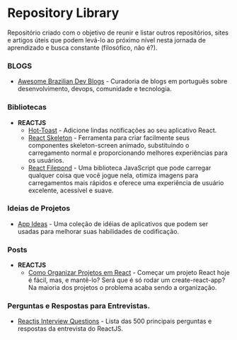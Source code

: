 # Repository Library

Repositório criado com o objetivo de reunir e listar outros repositórios, sites e artigos úteis que podem levá-lo ao próximo nível nesta jornada de aprendizado e busca constante (filosófico, não é?).


### BLOGS

- [Awesome Brazilian Dev Blogs](https://github.com/Wmitrut/awesome-brazilian-devblogs)  - Curadoria de blogs em português sobre desenvolvimento, devops, comunidade e tecnologia.


### Bibliotecas 

- **REACTJS**
  - [Hot-Toast](https://github.com/timolins/react-hot-toast) - Adicione lindas notificações ao seu aplicativo React.
  - [React Skeleton](https://skeletonreact.com/) - Ferramenta para criar facilmente seus componentes skeleton-screen animado, substituindo o carregamento normal e proporcionando melhores experiências para os usuários.
  - [React Filepond](https://pqina.nl/filepond/) - Uma biblioteca JavaScript que pode carregar qualquer coisa que você jogue nela, otimiza imagens para carregamentos mais rápidos e oferece uma experiência de usuário excelente, acessível e suave.


### Ideias de Projetos

- [App Ideas](https://github.com/florinpop17/app-ideas) -  Uma coleção de idéias de aplicativos que podem ser usadas para melhorar suas habilidades de codificação.


### Posts

- **REACTJS**
  - [Como Organizar Projetos em React](https://blog.matheuscastiglioni.com.br/como-organizar-projetos-em-react/) - Começar um projeto React hoje é fácil, mas, e mantê-lo? Será que é só rodar um create-react-app? Na maioria dos projetos o problema acaba sendo a organização.

### Perguntas e Respostas para Entrevistas.

- [Reactjs Interview Questions](https://github.com/sudheerj/reactjs-interview-questions) - Lista das 500 principais perguntas e respostas da entrevista do ReactJS.
